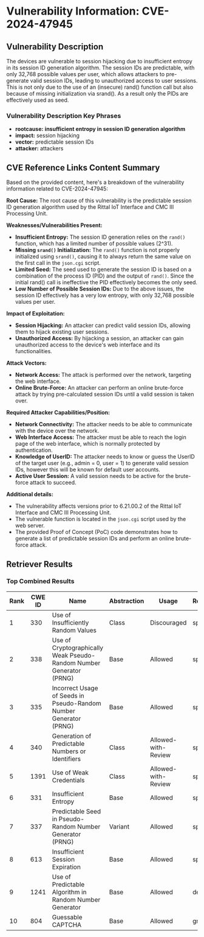 # Vulnerability Information: CVE-2024-47945

## Vulnerability Description
The devices are vulnerable to session hijacking due to insufficient entropy in its session ID generation algorithm. The session IDs are predictable, with only 32,768 possible values per user, which allows attackers to pre-generate valid session IDs, leading to unauthorized access to user sessions. This is not only due to the use of an (insecure) rand() function call but also because of missing initialization via srand(). As a result only the PIDs are effectively used as seed.

### Vulnerability Description Key Phrases
- **rootcause:** **insufficient entropy in session ID generation algorithm**
- **impact:** session hijacking
- **vector:** predictable session IDs
- **attacker:** attackers

## CVE Reference Links Content Summary
Based on the provided content, here's a breakdown of the vulnerability information related to CVE-2024-47945:

**Root Cause:** The root cause of this vulnerability is the predictable session ID generation algorithm used by the Rittal IoT Interface and CMC III Processing Unit.

**Weaknesses/Vulnerabilities Present:**
*   **Insufficient Entropy:** The session ID generation relies on the `rand()` function, which has a limited number of possible values (2^31).
*   **Missing `srand()` Initialization:** The `rand()` function is not properly initialized using `srand()`, causing it to always return the same value on the first call in the `json.cgi` script.
*   **Limited Seed:** The seed used to generate the session ID is based on a combination of the process ID (PID) and the output of `rand()`. Since the initial rand() call is ineffective the PID effectively becomes the only seed.
*   **Low Number of Possible Session IDs:** Due to the above issues, the session ID effectively has a very low entropy, with only 32,768 possible values per user.

**Impact of Exploitation:**
*   **Session Hijacking:** An attacker can predict valid session IDs, allowing them to hijack existing user sessions.
*   **Unauthorized Access:** By hijacking a session, an attacker can gain unauthorized access to the device's web interface and its functionalities.

**Attack Vectors:**
*   **Network Access:** The attack is performed over the network, targeting the web interface.
*   **Online Brute-Force:** An attacker can perform an online brute-force attack by trying pre-calculated session IDs until a valid session is taken over.

**Required Attacker Capabilities/Position:**
*   **Network Connectivity:** The attacker needs to be able to communicate with the device over the network.
*   **Web Interface Access:** The attacker must be able to reach the login page of the web interface, which is normally protected by authentication.
*   **Knowledge of UserID:** The attacker needs to know or guess the UserID of the target user (e.g., admin = 0, user = 1) to generate valid session IDs, however this will be known for default user accounts.
*   **Active User Session:** A valid session needs to be active for the brute-force attack to succeed.

**Additional details:**

* The vulnerability affects versions prior to 6.21.00.2 of the Rittal IoT Interface and CMC III Processing Unit.
* The vulnerable function is located in the `json.cgi` script used by the web server.
* The provided Proof of Concept (PoC) code demonstrates how to generate a list of predictable session IDs and perform an online brute-force attack.

## Retriever Results

### Top Combined Results

| Rank | CWE ID | Name | Abstraction | Usage  | Retrievers | Individual Scores |
|------|--------|------|-------------|-------|------------|-------------------|
| 1 | 330 | Use of Insufficiently Random Values | Class | Discouraged | sparse | 0.607 |
| 2 | 338 | Use of Cryptographically Weak Pseudo-Random Number Generator (PRNG) | Base | Allowed | sparse | 0.572 |
| 3 | 335 | Incorrect Usage of Seeds in Pseudo-Random Number Generator (PRNG) | Base | Allowed | sparse | 0.532 |
| 4 | 340 | Generation of Predictable Numbers or Identifiers | Class | Allowed-with-Review | sparse | 0.524 |
| 5 | 1391 | Use of Weak Credentials | Class | Allowed-with-Review | sparse | 0.499 |
| 6 | 331 | Insufficient Entropy | Base | Allowed | sparse | 0.497 |
| 7 | 337 | Predictable Seed in Pseudo-Random Number Generator (PRNG) | Variant | Allowed | sparse | 0.470 |
| 8 | 613 | Insufficient Session Expiration | Base | Allowed | sparse | 0.432 |
| 9 | 1241 | Use of Predictable Algorithm in Random Number Generator | Base | Allowed | dense | 0.602 |
| 10 | 804 | Guessable CAPTCHA | Base | Allowed | graph | 0.002 |

